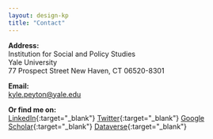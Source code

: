 ```yaml
---
layout: design-kp
title: "Contact"
---
```


**Address:**  
Institution for Social and Policy Studies  
Yale University  
77 Prospect Street
New Haven, CT 06520-8301

**Email:**  
kyle.peyton@yale.edu  

**Or find me on:**  
[LinkedIn](https://www.linkedin.com/in/kyle-peyton-324790125){:target="_blank"}
[Twitter](https://twitter.com/peyton_k){:target="_blank"}
[Google Scholar](https://scholar.google.com/citations?user=Hccq-KMAAAAJ&hl=en){:target="_blank"}
[Dataverse](https://dataverse.harvard.edu/dataverse.xhtml?alias=kpeyton){:target="_blank"}

